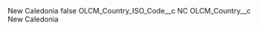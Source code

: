<?xml version="1.0" encoding="UTF-8"?>
<CustomMetadata xmlns="http://soap.sforce.com/2006/04/metadata" xmlns:xsi="http://www.w3.org/2001/XMLSchema-instance" xmlns:xsd="http://www.w3.org/2001/XMLSchema">
    <label>New Caledonia</label>
    <protected>false</protected>
    <values>
        <field>OLCM_Country_ISO_Code__c</field>
        <value xsi:type="xsd:string">NC</value>
    </values>
    <values>
        <field>OLCM_Country__c</field>
        <value xsi:type="xsd:string">New Caledonia</value>
    </values>
</CustomMetadata>
